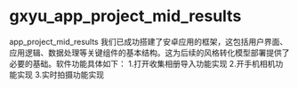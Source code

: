# gxyu_app_project_mid_results
app_project_mid_results 我们已成功搭建了安卓应用的框架，这包括用户界面、应用逻辑、数据处理等关键组件的基本结构。这为后续的风格转化模型部署提供了必要的基础。软件功能具体如下： 1.打开收集相册导入功能实现 2.开手机相机功能实现 3.实时拍摄功能实现
